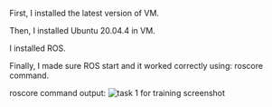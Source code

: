 First, I installed the latest version of VM.

Then, I installed Ubuntu 20.04.4 in VM.

I installed ROS.

Finally, I made sure ROS start and it worked correctly using: roscore command.

roscore command output: ![task 1 for training screenshot](https://user-images.githubusercontent.com/107955319/177569446-4ddb574b-6a08-4f84-b4e0-51b3888af708.png)
